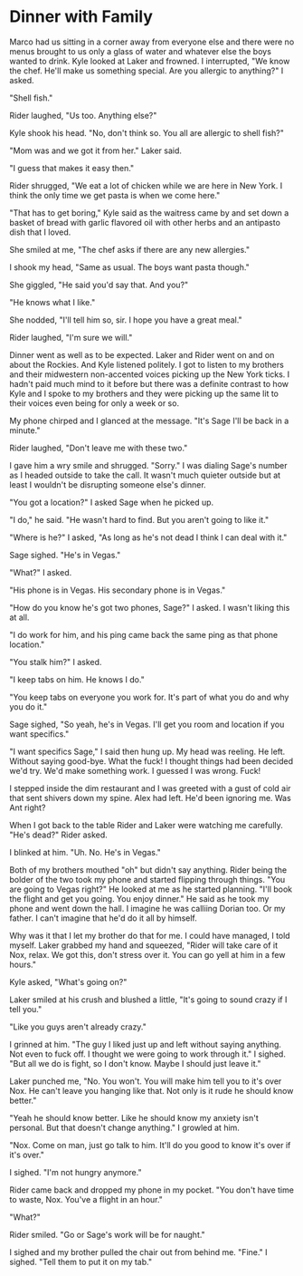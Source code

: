 # Dinner with Family
Marco had us sitting in a corner away from everyone else and there were no menus brought to us only a glass of water and whatever else the boys wanted to drink.  Kyle looked at Laker and frowned.  I interrupted, "We know the chef.  He'll make us something special.  Are you allergic to anything?"  I asked.

"Shell fish."

Rider laughed, "Us too.  Anything else?"

Kyle shook his head.  "No, don't think so.  You all are allergic to shell fish?"

"Mom was and we got it from her."  Laker said.

"I guess that makes it easy then."  

Rider shrugged, "We eat a lot of chicken while we are here in New York.  I think the only time we get pasta is when we come here."

"That has to get boring," Kyle said as the waitress came by and set down a basket of bread with garlic flavored oil with other herbs and an antipasto dish that I loved.  

She smiled at me, "The chef asks if there are any new allergies."

I shook my head, "Same as usual.  The boys want pasta though."

She giggled, "He said you'd say that.  And you?"

"He knows what I like."  

She nodded, "I'll tell him so, sir.  I hope you have a great meal."

Rider laughed, "I'm sure we will."

Dinner went as well as to be expected.  Laker and Rider went on and on about the Rockies.  And Kyle listened politely.  I got to listen to my brothers and their midwestern non-accented voices picking up the New York ticks.  I hadn't paid much mind to it before but there was a definite contrast to how Kyle and I spoke to my brothers and they were picking up the  same lit to their voices even being for only a week or so.

My phone chirped and I glanced at the message.  "It's Sage I'll be back in a minute."

Rider laughed, "Don't leave me with these two."

I gave him a wry smile and shrugged.  "Sorry."  I was dialing Sage's number as I headed outside to take the call.  It wasn't much quieter outside but at least I wouldn't be disrupting someone else's dinner.

"You got a location?"  I asked Sage when he picked up.

"I do,"  he said.  "He wasn't hard to find.  But you aren't going to like it."

"Where is he?" I asked, "As long as he's not dead I think I can deal with it."

Sage sighed. "He's in Vegas."

"What?" I asked.

"His phone is in Vegas.  His secondary phone is in Vegas."  

"How do you know he's got two phones, Sage?"  I asked.  I wasn't liking this at all.

"I do work for him, and his ping came back the same ping as that phone location."

"You stalk him?" I asked.

"I keep tabs on him. He knows I do."

"You keep tabs on everyone you work for. It's part of what you do and why you do it." 

Sage sighed, "So yeah, he's in Vegas.  I'll get you room and location if you want specifics."

"I want specifics Sage," I said then hung up.  My head was reeling.  He left.  Without saying good-bye.  What the fuck!  I thought things had been decided we'd try.  We'd make something work.  I guessed I was wrong.  Fuck!

I stepped inside the dim restaurant and I was greeted with a gust of cold air that sent shivers down my spine. Alex had left.  He'd been ignoring me. Was Ant right?

When I got back to the table Rider and Laker were watching me carefully. "He's dead?"  Rider asked.

I blinked at him. "Uh. No. He's in Vegas."

Both of my brothers mouthed "oh" but didn't say anything. Rider being the bolder of the two took my phone and started flipping through things.  "You are going to Vegas right?"  He looked at me as he started planning.  "I'll book the flight and get you going.  You enjoy dinner."  He said as he took my phone and went down the hall.  I imagine he was calliing Dorian too.  Or my father.  I can't imagine that he'd do it all by himself.  

Why was it that I let my brother do that for me.  I could have managed, I told myself.  Laker grabbed my hand and squeezed, "Rider will take care of it Nox, relax.  We got this, don't stress over it.  You can go yell at him in a few hours."

Kyle asked, "What's going on?"

Laker smiled at his crush and blushed a little, "It's going to sound crazy if I tell you."

"Like you guys aren't already crazy."  

I grinned at him.  "The guy I liked just up and left without saying anything.  Not even to fuck off.  I thought we were going to work through it."  I sighed.  "But all we do is fight, so I don't know.  Maybe I should just leave it."

Laker punched me, "No.  You won't.  You will make him tell you to it's over Nox.  He can't leave you hanging like that.  Not only is it rude he should know better."

"Yeah he should know better.  Like he should know my anxiety isn't personal.  But that doesn't change anything."  I growled at him.

"Nox.  Come on man, just go talk to him.  It'll do you good to know it's over if it's over."

I sighed.  "I'm not hungry anymore."

Rider came back and dropped my phone in my pocket.  "You don't have time to waste, Nox.  You've a flight in an hour."

"What?"

Rider smiled.  "Go or Sage's work will be for naught."

I sighed and my brother pulled the chair out from behind me.  "Fine."  I sighed.  "Tell them to put it on my tab."


<!--stackedit_data:
eyJoaXN0b3J5IjpbNDMyODAwNTU4LC00NzA1Nzg4MDcsLTE4Mz
EyNDY5MzAsLTEyNjkzOTQyNTgsMTU4MDk2NDYyMiwtNTc2MTcz
NjAwLDE4ODc0MTk5ODUsOTEwOTgzMjc3XX0=
-->